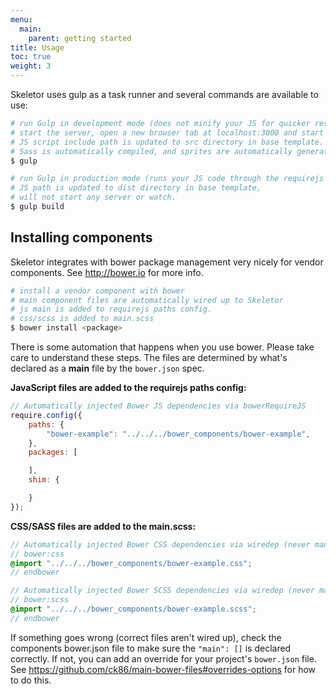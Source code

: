 ```yaml
---
menu:
  main:
    parent: getting started
title: Usage
toc: true
weight: 3
---
```


Skeletor uses gulp as a task runner and several commands are available to use:

```sh
# run Gulp in development mode (does not minify your JS for quicker response),
# start the server, open a new browser tab at localhost:3000 and start watching files.
# JS script include path is updated to src directory in base template.
# Sass is automatically compiled, and sprites are automatically generated.
$ gulp
```

```sh
# run Gulp in production mode (runs your JS code through the requirejs optimizer),
# JS path is updated to dist directory in base template,
# will not start any server or watch.
$ gulp build
```

## Installing components

Skeletor integrates with bower package management very nicely for vendor components. See http://bower.io for more info.


```sh
# install a vendor component with bower
# main component files are automatically wired up to Skeletor
# js main is added to requirejs paths config.
# css/scss is added to main.scss
$ bower install <package>
```

There is some automation that happens when you use bower. Please take care to understand these steps.
The files are determined by what's declared as a **main** file by the `bower.json` spec.

**JavaScript files are added to the requirejs paths config:**

```js
// Automatically injected Bower JS dependencies via bowerRequireJS
require.config({
	paths: {
		"bower-example": "../../../bower_components/bower-example",
	},
	packages: [

	],
	shim: {

	}
});
```

**CSS/SASS files are added to the main.scss:**

```scss
// Automatically injected Bower CSS dependencies via wiredep (never manually edit this block)
// bower:css
@import "../../../bower_components/bower-example.css";
// endbower

// Automatically injected Bower SCSS dependencies via wiredep (never manually edit this block)
// bower:scss
@import "../../../bower_components/bower-example.scss";
// endbower
```

If something goes wrong (correct files aren't wired up), check the components bower.json file to make sure the `"main": []` is declared correctly. If not, you can add an override for your project's `bower.json` file. See https://github.com/ck86/main-bower-files#overrides-options for how to do this.